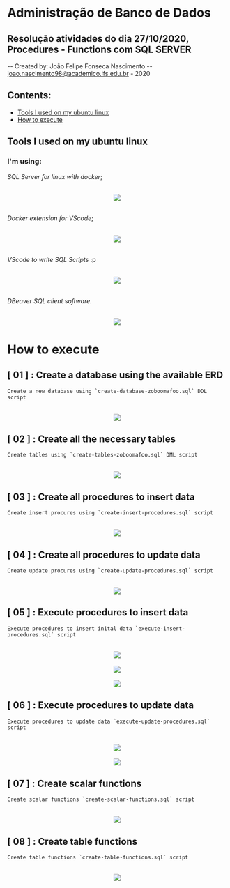 # Administração de Banco de Dados

## Resolução atividades do dia 27/10/2020, Procedures - Functions com SQL SERVER

-- Created by: João Felipe Fonseca Nascimento
-- joao.nascimento98@academico.ifs.edu.br - 2020

## **Contents**:

- [Tools I used on my ubuntu linux](#Tools-I-used-on-my-ubuntu-linux)
- [How to execute](#How-to-execute)
    
## Tools I used on my ubuntu linux

### **I'm using**:  

*SQL Server for linux with docker*;

<div align="center">
</br>
<img src="./img/sql docker.png" align="center">
</div>

</br>

*Docker extension for VScode*; 

<div align="center">
</br>
<img src="./img/docker-extension.png" align="center">
</div>


</br>


*VScode to write SQL Scripts* :p

<div align="center">
</br>
<img src="./img/vscode.png" align="center">
</div>


</br>


*DBeaver SQL client software.*

<div align="center">
</br>
<img src="./img/dbeaver.png" align="center">
</div>

# How to execute

## [ 01 ] : **Create a database using the available ERD**

    Create a new database using `create-database-zoboomafoo.sql` DDL script


<div align="center">
</br>
<img src="./img/creating-database.png" align="center">
</div>

## [ 02 ] : **Create all the necessary tables**

    Create tables using `create-tables-zoboomafoo.sql` DML script

<div align="center">
</br>
<img src="./img/creating-tables.png" align="center">
</div>

## [ 03 ] : **Create all procedures to insert data**

    Create insert procures using `create-insert-procedures.sql` script

<div align="center">
</br>
<img src="./img/create-insert-procedures.png" align="center">
</div>

## [ 04 ] : **Create all procedures to update data**

    Create update procures using `create-update-procedures.sql` script

<div align="center">
</br>
<img src="./img/create-update-procedures.png" align="center">
</div>

## [ 05 ] : **Execute procedures to insert data**

    Execute procedures to insert inital data `execute-insert-procedures.sql` script

<div align="center">
</br>
<img src="./img/create-update-procedures.png" align="center">
</div>

<div align="center">
</br>
<img src="./img/inserted-example-01.png" align="center">
</div>

<div align="center">
</br>
<img src="./img/inserted-example-02.png" align="center">
</div>

## [ 06 ] : **Execute procedures to update data**

    Execute procedures to update data `execute-update-procedures.sql` script

<div align="center">
</br>
<img src="./img/updated-example-01.png" align="center">
</div>

<div align="center">
</br>
<img src="./img/updated-example-01.png" align="center">
</div>

## [ 07 ] : **Create scalar functions**

    Create scalar functions `create-scalar-functions.sql` script

<div align="center">
</br>
<img src="./img/scalar-create.png" align="center">
</div>

## [ 08 ] : **Create table functions**

    Create table functions `create-table-functions.sql` script

<div align="center">
</br>
<img src="./img/create-table-functions.png" align="center">
</div>